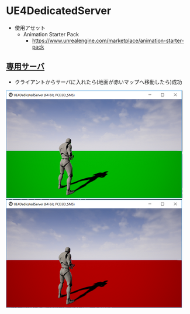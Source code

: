 # UE4DedicatedServer

* 使用アセット
  * Animation Starter Pack
    * https://www.unrealengine.com/marketplace/animation-starter-pack

## [専用サーバ](https://github.com/horinoh/UE4Shooter/tree/master/Document/DedicatedServer)

* クライアントからサーバに入れたら(地面が赤いマップへ移動したら)成功
    
![画像](OnClient.png)
![画像](OnServer.png)